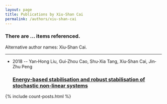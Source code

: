 ```yaml
---
layout: page
title: Publications by Xiu‐Shan Cai
permalink: /authors/xiu-shan-cai
---
```


<h3 id="number-posts">There are ... items referenced.</h3>
<p id='info-authors'>Alternative author names: Xiu‐Shan Cai.</p>
<hr />
<ul class="post-list">
<li><span class='post-meta'>2018 -- Yan‐Hong Liu, Gui‐Zhou Cao, Shu‐Xia Tang, Xiu‐Shan Cai, Jin‐Zhu Peng</span><h3><a class='post-link' href="{{ site.baseurl }}/energy-based-stabilisation-and-robust-stabilisation-of-stochastic-non-linear-systems">Energy‐based stabilisation and  robust stabilisation of stochastic non‐linear systems</a></h3></li>

</ul>
{% include count-posts.html %}
